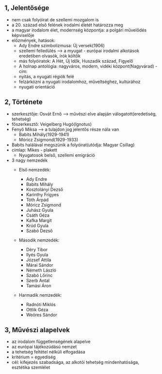 1, Jelentősége
  -
- nem csak folyóirat de szellemi mozgalom is
- a 20. század első felének irodalmi életét határozza meg
- a magyar irodalom élet, modernség központja: a polgári művelődés képviselője
- előzmények, hatások:
    - Ady Endre szimbolizmusa: Új versek(1906)
    - szellemi felledülés --> a myugat - európai irodalmi alkotások eredetiben olvasók, írók költők
    - más folyóiratok: A Hét, Új Idők, Huszadik század, Figyelő
    - A holnap antológia: nagyváros, modern, vidéki központ(Nagyvárad)
-cím:
    - nyitás, a nyugati régiók felé
    - felzárkózni a nyugati irodalomhoz, műveltséghez, kultúrához
    - nyugati orientáció

2, Története
  -
- szerkesztője: Osvát Ernő --> művészi elve alapján válogatott(eredetiség, tehetség)
- főszerkesztő: Veigelberg Hugó(Ignotus)
- Fenyő Miksa --> a tulajdon jog jelentős része nála van
    - Babits Mihály(1929-1941)
    - Móricz Zsigmond(1929-1933)
- Babits halálával megszünik a folyóirat(utódja: Magyar Csillag)
- címlap: Mikes - plakett
    - Nyugatosok belső, szellemi emigráció
- 3 nagy nemzedék
    - Első nemzedék:
         - Ady Endre
         - Babits Mihály
         - Kosztolányi Dezső
         - Karinthy Frigyes
         - Tóth Árpád
         - Móricz Zsigmond
         - Juhász Gyula
         - Csáth Géza
         - Kafka Margit
         - Krúd Gyula
         - Szabó Dezső
           
    - Második nemzedék:
         - Déry Tibor
         - Ilyés Gyula
         - József Attila
         - Márai Sándor
         - Németh László
         - Szabó Lőrinc
         - Szerb Antal
         - Tamási Áron
           
    - Harmadik nemzedék:
         - Radnóti Miklós
         - Ottlik Géza
         - Weöres Sándor

3, Művészi alapelvek
  -
- az irodalom függetlenségének alapelve
- az európai tájékozúdású nemzet
- a tehetség feltétel nélküli elfogadása
- kritérium = egyediség
- cél: kifejezés szabadsága, az alkotói tehetség mindenhatósága, esztétika szemlélet


